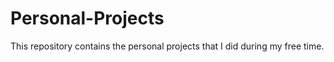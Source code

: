 # Personal-Projects
This repository contains the personal projects that I did during my free time. 
